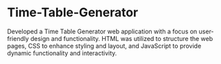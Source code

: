 # Time-Table-Generator
Developed a Time Table Generator web application with a focus on user-friendly design and functionality. HTML was utilized to structure the web pages, CSS to enhance styling and layout, and JavaScript to provide dynamic functionality and interactivity.
